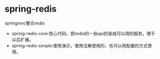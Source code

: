 # spring-redis

springmvc整合redis

- spring-redis-core:核心代码，把redis的一些api封装成可以用的服务，便于以后扩展。
- spring-redis-simple:使用演示，使用注解使用的，也可以用配置的方式使用。
